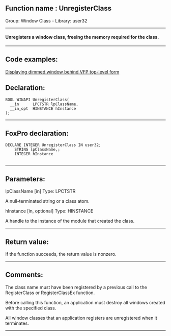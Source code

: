 
## Function name : UnregisterClass
Group: Window Class - Library: user32    
***  


#### Unregisters a window class, freeing the memory required for the class.
***  


## Code examples:
[Displaying dimmed window behind VFP top-level form](../../samples/sample_578.md)  

## Declaration:
```foxpro  
BOOL WINAPI UnregisterClass(
  __in      LPCTSTR lpClassName,
  __in_opt  HINSTANCE hInstance
);  
```  
***  


## FoxPro declaration:
```foxpro  
DECLARE INTEGER UnregisterClass IN user32;
	STRING lpClassName,;
	INTEGER hInstance
  
```  
***  


## Parameters:
lpClassName [in]
Type: LPCTSTR

A null-terminated string or a class atom.

hInstance [in, optional]
Type: HINSTANCE

A handle to the instance of the module that created the class.  
***  


## Return value:
If the function succeeds, the return value is nonzero.  
***  


## Comments:
The class name must have been registered by a previous call to the RegisterClass or RegisterClassEx function.  
  
Before calling this function, an application must destroy all windows created with the specified class.  
  
All window classes that an application registers are unregistered when it terminates.  
  
***  

